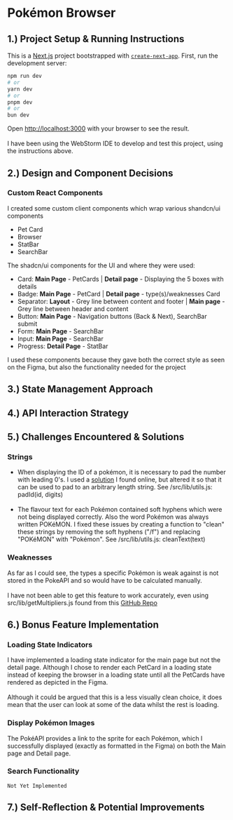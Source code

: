 # Pokémon Browser
## 1.) Project Setup & Running Instructions
This is a [Next.js](https://nextjs.org) project bootstrapped with [`create-next-app`](https://github.com/vercel/next.js/tree/canary/packages/create-next-app).
First, run the development server:
```bash
npm run dev
# or
yarn dev
# or
pnpm dev
# or
bun dev
```
Open [http://localhost:3000](http://localhost:3000) with your browser to see the result.<br/><br/>
I have been using the WebStorm IDE to develop and test this project, using the instructions above.

## 2.) Design and Component Decisions 

### Custom React Components
I created some custom client components which wrap various shandcn/ui components 
<ul>
    <li>Pet Card</li>
    <li>Browser</li>
    <li>StatBar</li> 
    <li>SearchBar</li> 
</ul>
The shadcn/ui components for the UI and where they were used:
<ul>
    <li>Card: <b>Main Page</b>  - PetCards | <b>Detail page</b> - Displaying the 5 boxes with details</li>
    <li>Badge: <b>Main Page</b> - PetCard | <b>Detail page</b> - type(s)/weaknesses Card</li>
    <li>Separator: <b>Layout</b> - Grey line between content and footer | <b>Main page</b> - Grey line between 
    header and content</li>
    <li>Button: <b>Main Page</b> - Navigation buttons (Back & Next), SearchBar submit </li>
    <li>Form: <b>Main Page</b> - SearchBar</li>
    <li>Input: <b>Main Page</b> - SearchBar</li>
    <li>Progress: <b>Detail Page</b> - StatBar </li>
</ul>
I used these components because they gave both the correct style as seen on the Figma, but also the functionality 
needed for the project

## 3.) State Management Approach

## 4.) API Interaction Strategy

## 5.) Challenges Encountered & Solutions
### Strings
<ul>
    <li>
        When displaying the ID of a pokémon, it is necessary to pad the number with leading 0's. I used a 
        <a href="https://stackoverflow.com/a/20460414">solution</a> I found online, but altered it so that it
        can be used to pad to an arbitrary length string. 
        See /src/lib/utils.js: padId(id, digits)
    </li>
    <br />
    <li>
        The flavour text for each Pokémon contained soft hyphens which were not being displayed correctly. Also
        the word Pokémon was always written POKéMON. I fixed these issues by creating a function to "clean" these
        strings by removing the soft hyphens ("/f") and replacing "POKéMON" with "Pokémon". 
        See /src/lib/utils.js: cleanText(text)
    </li>

</ul>

### Weaknesses
As far as I could see, the types a specific Pokémon is weak against is not stored in the PokeAPI and so would
have to be calculated manually.
<br /><br/>
I have not been able to get this feature to work accurately, even using src/lib/getMultipliers.js 
found from this <a href="https://github.com/Naramsim/Colosseum/">GitHub Repo</a>

## 6.) Bonus Feature Implementation
### Loading State Indicators
I have implemented a loading state indicator for the main page but not the detail page. 
Although I chose to render each PetCard in a loading state instead of keeping the browser in a loading state until
all the PetCards have rendered as depicted in the Figma.
<br/><br/>
Although it could be argued that this is a less visually clean choice, it does mean that the user can look at some 
of the data whilst the rest is loading. 

### Display Pokémon Images
The PokéAPI provides a link to the sprite for each Pokémon, which I successfully displayed 
(exactly as formatted in the Figma) on both the Main page and Detail page.
### Search Functionality
    Not Yet Implemented

## 7.) Self-Reflection & Potential Improvements




